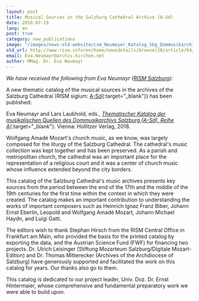 ```yaml
---
layout: post
title: Musical Sources in the Salzburg Cathedral Archive (A-Sd)
date: 2018-07-19
lang: en
post: true
category: new_publications
image: "/images/news-old-website/csm_Neumeyer_Katalog_Sbg_Dommusikarchiv_bild_a413b1b122.jpg"
old_url: http://www.rism.info/en/home/newsdetails/browse/20/article/64/musical-sources-in-the-salzburg-cathedral-archive-a-sd.html
email: Eva.Neumayr@archiv.kirchen.net
author: MMag. Dr. Eva Neumayr
---
```


_We have received the following from Eva Neumayr ([RISM Salzburg](http://salzburg.rism.info/index.php?id=82)):_

A new thematic catalog of the musical sources in the archives of the Salzburg Cathedral (RISM siglum: [A-Sd](https://opac.rism.info/search?View=rism&siglum=A-Sd&Language=en){:target="_blank"}) has been published:

Eva Neumayr and Lars Laubhold, eds., [_Thematischer Katalog der musikalischen Quellen des Dommusikarchivs Salzburg (A-Sd)_, _Reihe A_](http://www.hollitzer.at/wissenschaft/programm/produktdetail/produkt/dommusikarchiv-salzburg-a-sd-thematischer-katalog-der-musikalischen-quellen-reihe-a/backPID/uebersicht-2.html){:target="_blank"}. Vienna: Hollitzer Verlag, 2018.

Wolfgang Amadé Mozart's church music, as we know, was largely composed for the liturgy of the Salzburg Cathedral. The cathedral's music collection was kept together and has been preserved. As a parish and metropolitan church, the cathedral was an important place for the representation of a religious court and it was a center of church music whose influence extended beyond the city borders.

This catalog of the Salzburg Cathedral's music archives presents key sources from the period between the end of the 17th and the middle of the 19th centuries for the first time within the context in which they were created. The catalog makes an important contribution to understanding the works of important composers such as Heinrich Ignaz Franz Biber, Johann Ernst Eberlin, Leopold and Wolfgang Amadé Mozart, Johann Michael Haydn, and Luigi Gatti.

The editors wish to thank Stephan Hirsch from the RISM Central Office in Frankfurt am Main, who provided the basis for the printed catalog by exporting the data, and the Austrian Science Fund (FWF) for financing two projects. Dr. Ulrich Leisinger (Stiftung Mozarteum Salzburg/Digitale Mozart-Edition) and Dr. Thomas Mitterecker (Archives of the Archdiocese of Salzburg) have generously supported and facilitated the work on this catalog for years. Our thanks also go to them.

This catalog is dedicated to our project leader, Univ. Doz. Dr. Ernst Hintermaier, whose comprehensive and fundamental preparatory work we were able to build upon.